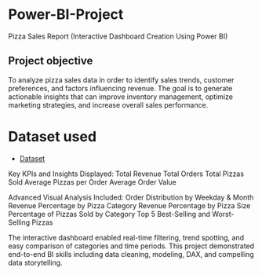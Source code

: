 # Power-BI-Project
Pizza Sales Report (Interactive Dashboard Creation Using Power BI)
## Project objective 
To analyze pizza sales data in order to identify sales trends, customer preferences, and factors influencing revenue. The goal is to generate actionable insights that can improve inventory management, optimize marketing strategies, and increase overall sales performance.

# Dataset used 
- <a href="https://github.com/amitbhowate/Power-BI-Project-/blob/main/pizza_sales_excel_file%20(1).xlsx">Dataset</a>

Key KPIs and Insights Displayed:
Total Revenue
Total Orders
Total Pizzas Sold
Average Pizzas per Order
Average Order Value

Advanced Visual Analysis Included:
Order Distribution by Weekday & Month
Revenue Percentage by Pizza Category
Revenue Percentage by Pizza Size
Percentage of Pizzas Sold by Category
Top 5 Best-Selling and Worst-Selling Pizzas

The interactive dashboard enabled real-time filtering, trend spotting, and easy comparison of categories and time periods.
This project demonstrated end-to-end BI skills including data cleaning, modeling, DAX, and compelling data storytelling.

